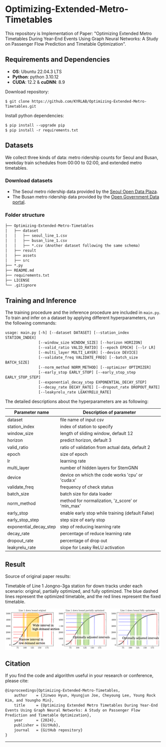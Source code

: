 # Optimizing-Extended-Metro-Timetables

This repository is Implementation of Paper: "Optimizing Extended Metro Timetables During Year-End Events Using Graph Neural Networks: A Study on Passenger Flow Prediction and Timetable Optimization".

## Requirements and Dependencies

* **OS**: Ubuntu 22.04.3 LTS
* **Python**: python 3.10.12
* **CUDA**: 12.2 & **cuDNN**: 8.9

Download repository:

```setup
$ git clone https://github.com/KYRLAB/Optimizing-Extended-Metro-Timetables.git
```

Install python dependencies:

```
$ pip install --upgrade pip
$ pip install -r requirements.txt
```

## Datasets

We collect three kinds of data: metro ridership counts for Seoul and Busan, weekday train schedules from 00:00 to 02:00, and extended metro timetables.

### Download datasets

- The Seoul metro ridership data provided by the [Seoul Open Data Plaza](https://data.seoul.go.kr/dataList/OA-12921/F/1/datasetView.do).
- The Busan metro ridership data provided by the [Open Government Data portal](https://www.data.go.kr/data/3057229/fileData.do). 

### Folder structure

```
├── Optimizing-Extended-Metro-Timetables
│   ├── dataset
│   │   ├── seoul_line_1.csv
│   │   ├── busan_line_1.csv
│   │   ├── *.csv (Another dataset following the same schema)
│   ├── result
│   ├── assets
│   ├── src
├── *.py
├── README.md
├── requirements.txt
├── LICENSE
└── .gitignore
```

## Training and Inference

The training procedure and the inference procedure are included in `main.py`. To train and infer on a dataset by applying different hyperparameters, run the following commands:

```
usage: main.py [-h] [--dataset DATASET] [--station_index STATION_INDEX]
               [--window_size WINDOW_SIZE] [--horizon HORIZON]
               [--valid_ratio VALID_RATIO] [--epoch EPOCH] [--lr LR]
               [--multi_layer MULTI_LAYER] [--device DEVICE]
               [--validate_freq VALIDATE_FREQ] [--batch_size BATCH_SIZE]
               [--norm_method NORM_METHOD] [--optimizer OPTIMIZER]
               [--early_stop EARLY_STOP] [--early_stop_step EARLY_STOP_STEP]
               [--exponential_decay_step EXPONENTIAL_DECAY_STEP]
               [--decay_rate DECAY_RATE] [--dropout_rate DROPOUT_RATE]
               [--leakyrelu_rate LEAKYRELU_RATE]
```

The detailed descriptions about the hyperparameters are as following:

| Parameter name         | Description of parameter                          |
| ---------------------- | ------------------------------------------------- |
| dataset                | file name of input csv                            |
| station_index          | index of station to specify                       |
| window_size            | length of sliding window, default 12              |
| horizon                | predict horizon, default 3                        |
| valid_ratio            | ratio of validation from actual data, default 2   |
| epoch                  | size of epoch                                     |
| lr                     | learning rate                                     |
| multi_layer            | number of hidden layers for StemGNN               |
| device                 | device on which the code works  'cpu' or 'cuda:x' |
| validate_freq          | frequency of check status                         |
| batch_size             | batch size for data loader                        |
| norm_method            | method for normalization, 'z_score' or 'min_max'  |
| early_stop             | enable early stop while training (default False)  |
| early_stop_step        | step size of early stop                           |
| exponential_decay_step | step of reducing learning rate                    |
| decay_rate             | percentage of reduce learning rate                |
| dropout_rate           | percentage of drop out                            |
| leakyrelu_rate         | slope for Leaky ReLU activation                   |

## Result

Source of original paper results:

  Timetable of Line 1 Jongno-3ga station for down tracks under each scenario: original, partially optimized, and fully optimized. The blue dashed lines represent the optimized timetable, and the red lines represent the fixed timetable.

![result](./assets/result.png)

## Citation

If you find the code and algorithm useful in your research or conference, please cite:

```
@inproceedings{Optimizing-Extended-Metro-Timetables,
    author    = {Jinwoo Hyun, Hyungjun Joe, Cheyoung Lee, Young Rock Kim, and Youngho Min}, 
    title     = {Optimizing Extended Metro Timetables During Year-End Events Using Graph Neural Networks: A Study on Passenger Flow Prediction and Timetable Optimization}, 
    year      = {2024},
    publisher = {GitHub},
    journal   = {GitHub repository}
}
```

---

